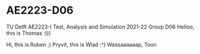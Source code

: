 # AE2223-D06
TU Delft AE2223-I Test, Analysis and Simulation 2021-22 Group D06
Helloo, this is Thomas :)))

Hi, this is Ruben ;)
Pryvit, this is Wlad :^)
Wassaaaaaap, Toon